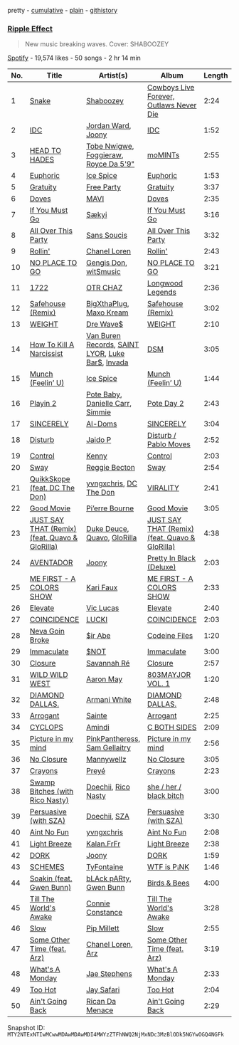 pretty - [cumulative](/playlists/cumulative/37i9dQZF1DX5qjSia2PLFP.md) - [plain](/playlists/plain/37i9dQZF1DX5qjSia2PLFP) - [githistory](https://github.githistory.xyz/mackorone/spotify-playlist-archive/blob/main/playlists/plain/37i9dQZF1DX5qjSia2PLFP)

### [Ripple Effect](https://open.spotify.com/playlist/37i9dQZF1DX5qjSia2PLFP)

> New music breaking waves\.  Cover: SHABOOZEY

[Spotify](https://open.spotify.com/user/spotify) - 19,574 likes - 50 songs - 2 hr 14 min

| No. | Title | Artist(s) | Album | Length |
|---|---|---|---|---|
| 1 | [Snake](https://open.spotify.com/track/6QRDewZDz4f9CJEasgWZKt) | [Shaboozey](https://open.spotify.com/artist/3y2cIKLjiOlp1Np37WiUdH) | [Cowboys Live Forever, Outlaws Never Die](https://open.spotify.com/album/3QEQeBF0NJ5BvvPY8lyWsP) | 2:24 |
| 2 | [IDC](https://open.spotify.com/track/7dXLivL0wsQhxq9D9eIfDr) | [Jordan Ward](https://open.spotify.com/artist/3DGlTwdM5Dim9XQipb3jMf), [Joony](https://open.spotify.com/artist/0gY0jm6QAzJCAslmZC3T35) | [IDC](https://open.spotify.com/album/6uIzsp3chN2DLPSA6IW0fI) | 1:52 |
| 3 | [HEAD TO HADES](https://open.spotify.com/track/58sGcIFRdGOQ7bUi62HBes) | [Tobe Nwigwe](https://open.spotify.com/artist/3Qh89pgJeZq6d8uM1bTot3), [Foggieraw](https://open.spotify.com/artist/1dbTwUlL11ZYdC1YAR07AM), [Royce Da 5'9"](https://open.spotify.com/artist/6DVipHzYsPlIoA0DW8Gmns) | [moMINTs](https://open.spotify.com/album/2w6rI5vijQ6SnOyH0UN4S2) | 2:55 |
| 4 | [Euphoric](https://open.spotify.com/track/7eVMSaoemrk7HiuZp33A3l) | [Ice Spice](https://open.spotify.com/artist/3LZZPxNDGDFVSIPqf4JuEf) | [Euphoric](https://open.spotify.com/album/4Myiyj4LgdPiGZg2BzOtt5) | 1:53 |
| 5 | [Gratuity](https://open.spotify.com/track/1hegHGW3yUFJxRWOVl5ga9) | [Free Party](https://open.spotify.com/artist/2A1dxDBORVkkbHJDVDOhed) | [Gratuity](https://open.spotify.com/album/3RGJQBgfxj2bYWCoEPoc5e) | 3:37 |
| 6 | [Doves](https://open.spotify.com/track/7jnLqCgzOAwW3p8g90p4Rk) | [MAVI](https://open.spotify.com/artist/1peoXq0RPx7czVoFjloeDQ) | [Doves](https://open.spotify.com/album/4DlnZNLw1HqckLprf9a9hW) | 2:35 |
| 7 | [If You Must Go](https://open.spotify.com/track/7l5t0qNaHHMUOWgIrnJ4ft) | [Sækyi](https://open.spotify.com/artist/6I1XGf08ZvqDUBCgpRjqzB) | [If You Must Go](https://open.spotify.com/album/67mwgOp6oS2Gx7AHJ9icFr) | 3:16 |
| 8 | [All Over This Party](https://open.spotify.com/track/4Wbfb7B6ke5nJZUHX0P7mk) | [Sans Soucis](https://open.spotify.com/artist/4vXFvvWirlvTwcl184KfDc) | [All Over This Party](https://open.spotify.com/album/4ofp2cEcuD3oelw7Qp3ooz) | 3:32 |
| 9 | [Rollin'](https://open.spotify.com/track/1o8aLzMLNpW6wsMpVCpLpy) | [Chanel Loren](https://open.spotify.com/artist/50D6HQtMzB5fH7eXFA3tJK) | [Rollin'](https://open.spotify.com/album/5qVB1w5FpWODqzRjMT3mnN) | 2:43 |
| 10 | [NO PLACE TO GO](https://open.spotify.com/track/6aBMG5bq5CsCsVg7O1UJ6L) | [Gengis Don](https://open.spotify.com/artist/4R4iFqELWPg6TAnnD6ccpI), [witSmusic](https://open.spotify.com/artist/6H4uK8igktMYWfXX3PNEEW) | [NO PLACE TO GO](https://open.spotify.com/album/59wuLv8LEXoekRowJwkpYp) | 3:21 |
| 11 | [1722](https://open.spotify.com/track/3LZ4y6jNGLW5PiSxxqmWSI) | [OTR CHAZ](https://open.spotify.com/artist/213MrGzuo2Y7Pt3foSroEx) | [Longwood Legends](https://open.spotify.com/album/7yB6Yw9gzbtYsCOMpMfvQv) | 2:36 |
| 12 | [Safehouse \(Remix\)](https://open.spotify.com/track/1skdWyEVQXHMVGagZIahpi) | [BigXthaPlug](https://open.spotify.com/artist/6qxpnaukVayrQn6ViNvu9I), [Maxo Kream](https://open.spotify.com/artist/6xS5PpBWaVYraexEkEjjXv) | [Safehouse \(Remix\)](https://open.spotify.com/album/5wuq0OD9nAY88wyniP5XxE) | 3:02 |
| 13 | [WEIGHT](https://open.spotify.com/track/4HBxL7AzSpmObNgIUR8CO9) | [Dre Wave$](https://open.spotify.com/artist/1JmCy4jQegbbMjBWRI0iCt) | [WEIGHT](https://open.spotify.com/album/0YqnECe3ON7UVZUA8Lg2RX) | 2:10 |
| 14 | [How To Kill A Narcissist](https://open.spotify.com/track/7mbWZGbClvFlJnI1wbFlTE) | [Van Buren Records](https://open.spotify.com/artist/2T6EOVQ5lAQc64poyLnXmj), [SAINT LYOR](https://open.spotify.com/artist/0pltaFx5l05YFrswlNEafU), [Luke Bar$](https://open.spotify.com/artist/6CGyB4PAg5rEyzeGumZrjr), [Invada](https://open.spotify.com/artist/3FBvF7C8P5IztMR7Mbxc3X) | [DSM](https://open.spotify.com/album/1p94kHVfSZ6nGQdsWJlvol) | 3:05 |
| 15 | [Munch \(Feelin’ U\)](https://open.spotify.com/track/1jOgJN75btuUONIdf57vHz) | [Ice Spice](https://open.spotify.com/artist/3LZZPxNDGDFVSIPqf4JuEf) | [Munch \(Feelin’ U\)](https://open.spotify.com/album/0LgFPcU3P2HLGUtBQTBBpv) | 1:44 |
| 16 | [Playin 2](https://open.spotify.com/track/57RYV5tcbV016vtv5rFgpQ) | [Pote Baby](https://open.spotify.com/artist/1K2CImmhCW2QVfppHo4Nfj), [Danielle Carr](https://open.spotify.com/artist/0PeyaNO5OnLdSdDEeuBCrZ), [Simmie](https://open.spotify.com/artist/3730JhzlwPpfNdE6a5qAv9) | [Pote Day 2](https://open.spotify.com/album/27jOOsA5RVyicVVRSzYO5d) | 2:43 |
| 17 | [SINCERELY](https://open.spotify.com/track/31N4z5XiavBEOjPiliJss7) | [Al\-Doms](https://open.spotify.com/artist/2SjTz6It0TjopEYQjJMxqb) | [SINCERELY](https://open.spotify.com/album/11QTrObNHlnSkUjXVOM0b0) | 3:04 |
| 18 | [Disturb](https://open.spotify.com/track/2R3CNCOX4wqB1goYTh1h0U) | [Jaido P](https://open.spotify.com/artist/5xdkKmWYZOF6IlzJWcs97q) | [Disturb / Pablo Moves](https://open.spotify.com/album/1NM948f5uEGrjeYXXy5MkM) | 2:52 |
| 19 | [Control](https://open.spotify.com/track/29P1QyEgirfz0pJ31npUQx) | [Kenny](https://open.spotify.com/artist/4S4rq4o8gDqTqVKPA7zJmY) | [Control](https://open.spotify.com/album/3gbs7YXcIZ9LkZRa5tAuzn) | 2:03 |
| 20 | [Sway](https://open.spotify.com/track/5vjfKzxJpDGawFtTq8f4dj) | [Reggie Becton](https://open.spotify.com/artist/6tDysK3IF96GLkAcaSzXfC) | [Sway](https://open.spotify.com/album/7uxnk6j0snMV0K99bWfO4N) | 2:54 |
| 21 | [QuikkSkope \(feat\. DC The Don\)](https://open.spotify.com/track/5Kvs2iitHuGu1PCaJESZJS) | [yvngxchris](https://open.spotify.com/artist/2qB0DlFsQOpNh0bdMCJLwr), [DC The Don](https://open.spotify.com/artist/3YYbAExunnHv5pW7GUZefk) | [VIRALITY](https://open.spotify.com/album/4cZQDPI9rDzPpqMMLyvj7B) | 2:41 |
| 22 | [Good Movie](https://open.spotify.com/track/3UZdSNMSGjZM5GuGuqB5ff) | [Pi’erre Bourne](https://open.spotify.com/artist/3x3jSlhyv5CiCZDZlaTq0M) | [Good Movie](https://open.spotify.com/album/2REajdJ8KOaR8Vm2Zx8UXM) | 3:05 |
| 23 | [JUST SAY THAT \(Remix\) \(feat\. Quavo & GloRilla\)](https://open.spotify.com/track/3g9CkAfcdZlBhoLvJqIRGc) | [Duke Deuce](https://open.spotify.com/artist/24zj84GShUIcBQYq6VpOYW), [Quavo](https://open.spotify.com/artist/0VRj0yCOv2FXJNP47XQnx5), [GloRilla](https://open.spotify.com/artist/2qoQgPAilErOKCwE2Y8wOG) | [JUST SAY THAT \(Remix\) \(feat\. Quavo & GloRilla\)](https://open.spotify.com/album/4YaTl6b04ax8sSywFGcrPC) | 4:38 |
| 24 | [AVENTADOR](https://open.spotify.com/track/2NhVY8tOBvbQRCLvBXFrUJ) | [Joony](https://open.spotify.com/artist/0gY0jm6QAzJCAslmZC3T35) | [Pretty In Black \(Deluxe\)](https://open.spotify.com/album/0mYQnhiqwscLVlk0LgVia1) | 2:03 |
| 25 | [ME FIRST \- A COLORS SHOW](https://open.spotify.com/track/27r0boXgMC64byb513mJNu) | [Kari Faux](https://open.spotify.com/artist/4c2ighP1wj8E5dVGJDCOiB) | [ME FIRST \- A COLORS SHOW](https://open.spotify.com/album/4xULzJV1dGpBSFI2au8Fdg) | 2:33 |
| 26 | [Elevate](https://open.spotify.com/track/7j2k5JHS33pKmDMIGEmfuU) | [Vic Lucas](https://open.spotify.com/artist/5XJm3bzY74v1IEmIc6S5jG) | [Elevate](https://open.spotify.com/album/5n3FPfLJXtdDTYplGuj7JO) | 2:40 |
| 27 | [COINCIDENCE](https://open.spotify.com/track/6MFk8Dw2VnvweH2E46cjEv) | [LUCKI](https://open.spotify.com/artist/5tQMB0cuNXdCtzovGt55uD) | [COINCIDENCE](https://open.spotify.com/album/6yhxvEpEU3smpzc3RrWJa6) | 2:03 |
| 28 | [Neva Goin Broke](https://open.spotify.com/track/3MDay3lotWzIJ9RmuYwi1H) | [$ir Abe](https://open.spotify.com/artist/0uY7BTLDOC5WbA3SlZYUV8) | [Codeine Files](https://open.spotify.com/album/7tgZb9ATpg16l6wcSnOBtT) | 1:20 |
| 29 | [Immaculate](https://open.spotify.com/track/410UDoEH2wjORG5PeUVBG3) | [$NOT](https://open.spotify.com/artist/5IbEL2xjRtKsunfmsahLuO) | [Immaculate](https://open.spotify.com/album/26keyzFJ18ax1zFybUPOHg) | 3:00 |
| 30 | [Closure](https://open.spotify.com/track/1OcnAp6rB3ZbQbXw1ncAI3) | [Savannah Ré](https://open.spotify.com/artist/3qfqqDpGv4XNfa3G0EfP9s) | [Closure](https://open.spotify.com/album/1MqcGz8uF79zpVcH75JH19) | 2:57 |
| 31 | [WILD WILD WEST](https://open.spotify.com/track/0XorGtwWuDhvbjbqNVxQXY) | [Aaron May](https://open.spotify.com/artist/2rwALQ1SXdfUWPUd6WOfYS) | [803MAYJOR VOL\. 1](https://open.spotify.com/album/1dlNnLmFEu4gzUpT2ob5qp) | 1:20 |
| 32 | [DIAMOND DALLAS.](https://open.spotify.com/track/0hZAwaGhANCzy84BJHtILG) | [Armani White](https://open.spotify.com/artist/2qAwMsiIjTzlmfAkXKvhVA) | [DIAMOND DALLAS.](https://open.spotify.com/album/5bWtO72zAGUbqaWOuK0zcl) | 2:48 |
| 33 | [Arrogant](https://open.spotify.com/track/6fugJLhec4sxCmooCeklD9) | [Sainte](https://open.spotify.com/artist/3DEdNjxF3ea9taOMCXouZ6) | [Arrogant](https://open.spotify.com/album/1oDxRgxS0Bj7atLNd7E7dr) | 2:25 |
| 34 | [CYCLOPS](https://open.spotify.com/track/78ndblGlkOiMHUrrWPgBoL) | [Amindi](https://open.spotify.com/artist/1xQIR56DxgWYZPUvOLRIua) | [C BOTH SIDES](https://open.spotify.com/album/4L0umpEJcMerCrqZmzbhHc) | 2:09 |
| 35 | [Picture in my mind](https://open.spotify.com/track/0z3YYobsavHguLTgqg5GC1) | [PinkPantheress](https://open.spotify.com/artist/78rUTD7y6Cy67W1RVzYs7t), [Sam Gellaitry](https://open.spotify.com/artist/07UJz804RJxqNvxFXC3h9H) | [Picture in my mind](https://open.spotify.com/album/744TnMqUCSGWPa17iii3LU) | 2:56 |
| 36 | [No Closure](https://open.spotify.com/track/4d8eyF77ZplwhOSj1rqink) | [Mannywellz](https://open.spotify.com/artist/3fP3g1UvspOUHoeT4QUoLL) | [No Closure](https://open.spotify.com/album/00zNoLWUcrXKUnstmShe6q) | 3:05 |
| 37 | [Crayons](https://open.spotify.com/track/3o5ImZ1yj1FoV4nkuAsbe1) | [Preyé](https://open.spotify.com/artist/6dbTmlL5brq9B2fkUj2MQD) | [Crayons](https://open.spotify.com/album/6HZYUn33trHEZ78tFsFnCS) | 2:23 |
| 38 | [Swamp Bitches \(with Rico Nasty\)](https://open.spotify.com/track/2aOG6jVZnTqZwEhjGTcFMM) | [Doechii](https://open.spotify.com/artist/4E2rKHVDssGJm2SCDOMMJB), [Rico Nasty](https://open.spotify.com/artist/2OaHYHb2XcFPvqL3VsyPzU) | [she / her / black bitch](https://open.spotify.com/album/0MndM4dEwGOjtuKE1aP2Tb) | 3:00 |
| 39 | [Persuasive \(with SZA\)](https://open.spotify.com/track/67v2UHujFruxWrDmjPYxD6) | [Doechii](https://open.spotify.com/artist/4E2rKHVDssGJm2SCDOMMJB), [SZA](https://open.spotify.com/artist/7tYKF4w9nC0nq9CsPZTHyP) | [Persuasive \(with SZA\)](https://open.spotify.com/album/7LYy99hyg4eHQeYkKPuS6R) | 3:30 |
| 40 | [Aint No Fun](https://open.spotify.com/track/5LWAGw2GEbTHDWcV5coWyJ) | [yvngxchris](https://open.spotify.com/artist/2qB0DlFsQOpNh0bdMCJLwr) | [Aint No Fun](https://open.spotify.com/album/2hcZSipx5KrhW4Rxp74BhC) | 2:08 |
| 41 | [Light Breeze](https://open.spotify.com/track/3NWOO9SW0Irf9aUUC3om4i) | [Kalan.FrFr](https://open.spotify.com/artist/47TMF0JlFsz01KilGzc5Ly) | [Light Breeze](https://open.spotify.com/album/0N1u2tCscAuCsNYia6HAM4) | 2:38 |
| 42 | [DORK](https://open.spotify.com/track/3J13MlSboyZZGB1RshKHva) | [Joony](https://open.spotify.com/artist/0gY0jm6QAzJCAslmZC3T35) | [DORK](https://open.spotify.com/album/2XJnNa3hPSD4va84sZKLg3) | 1:59 |
| 43 | [SCHEMES](https://open.spotify.com/track/0rFNu0G170Z6wgakWF9Sdv) | [TyFontaine](https://open.spotify.com/artist/3U1jsFYwwJHv7VB4Frf3F4) | [WTF is P¡NK](https://open.spotify.com/album/5WsHm6ThrGn78FvAg636ti) | 1:46 |
| 44 | [Soakin \(feat\. Gwen Bunn\)](https://open.spotify.com/track/7epN5VB7jzztkow06wBzzP) | [bLAck pARty](https://open.spotify.com/artist/4C9Tvlt8v7d8R6h98FgdUy), [Gwen Bunn](https://open.spotify.com/artist/6dPh96zLnVMZVHnr66WRjg) | [Birds & Bees](https://open.spotify.com/album/1HAbHnM7A3saeFtPaoAtAN) | 4:00 |
| 45 | [Till The World's Awake](https://open.spotify.com/track/4hedQVjhX9bdo7DAUDWtex) | [Connie Constance](https://open.spotify.com/artist/4RB2kk5dmocmMiHFBlmOEt) | [Till The World's Awake](https://open.spotify.com/album/0uR7oNjEFBRJPhvRbzufJP) | 3:28 |
| 46 | [Slow](https://open.spotify.com/track/7w9bSUUdghXGjWmYtu6fl6) | [Pip Millett](https://open.spotify.com/artist/1QfEfvB62EEl4upf2ANKkR) | [Slow](https://open.spotify.com/album/5g98eX19j6hiHuyHPlIGhW) | 2:55 |
| 47 | [Some Other Time \(feat\. Arz\)](https://open.spotify.com/track/2RP9qWN4MpSLHAlskIlV1t) | [Chanel Loren](https://open.spotify.com/artist/50D6HQtMzB5fH7eXFA3tJK), [Arz](https://open.spotify.com/artist/369T15zvlCiF4zAzdZNhQL) | [Some Other Time \(feat\. Arz\)](https://open.spotify.com/album/1ARzgmtTR8Zpq8LctI8sZh) | 3:19 |
| 48 | [What's A Monday](https://open.spotify.com/track/3r3TNewGNpl7zKgzk9nYTJ) | [Jae Stephens](https://open.spotify.com/artist/4HiLipaDjOwRkhJlk5s1uT) | [What's A Monday](https://open.spotify.com/album/6HfUGBPpQSsqAFDOAIzct1) | 2:33 |
| 49 | [Too Hot](https://open.spotify.com/track/0r6UbYDhi7MEojd80gXH42) | [Jay Safari](https://open.spotify.com/artist/1ZDLdMwbdm4AdfXZTqbVdT) | [Too Hot](https://open.spotify.com/album/5hqv7koMqv1vF6oy20Pbe5) | 2:04 |
| 50 | [Ain't Going Back](https://open.spotify.com/track/1Iot1CYAcasgCDUxndVt7D) | [Rican Da Menace](https://open.spotify.com/artist/1JfDtCRGqUvGFKaevDPrHY) | [Ain't Going Back](https://open.spotify.com/album/4DaOVKUAir02h9JpD3ddVP) | 2:29 |

Snapshot ID: `MTY2NTExNTIwMCwwMDAwMDAwMDI4MWYzZTFhNWQ2NjMxNDc3MzBlODk5NGYwOGQ4NGFk`
